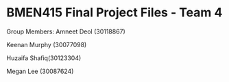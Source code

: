 # BMEN415 Final Project Files - Team 4

Group Members:
Amneet Deol (30118867)

Keenan Murphy (30077098)

Huzaifa Shafiq(30123304)

Megan Lee (30087624)
